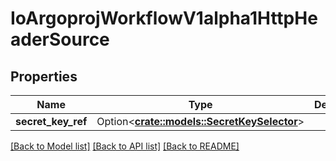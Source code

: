 # IoArgoprojWorkflowV1alpha1HttpHeaderSource

## Properties

Name | Type | Description | Notes
------------ | ------------- | ------------- | -------------
**secret_key_ref** | Option<[**crate::models::SecretKeySelector**](SecretKeySelector.md)> |  | [optional]

[[Back to Model list]](../README.md#documentation-for-models) [[Back to API list]](../README.md#documentation-for-api-endpoints) [[Back to README]](../README.md)



